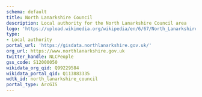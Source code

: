 ```yaml
---
schema: default
title: North Lanarkshire Council
description: Local authority for the North Lanarkshire Council area 
logo: 'https://upload.wikimedia.org/wikipedia/en/6/67/North_Lanarkshire_Council.svg'
type:
- Local authority
portal_url: 'https://gisdata.northlanarkshire.gov.uk/'
org_url: https://www.northlanarkshire.gov.uk
twitter_handle: NLCPeople
gss_code: S12000050
wikidata_org_qid: Q99229584
wikidata_portal_qid: Q113883335
wdtk_id: north_lanarkshire_council
portal_type: ArcGIS
---
```

